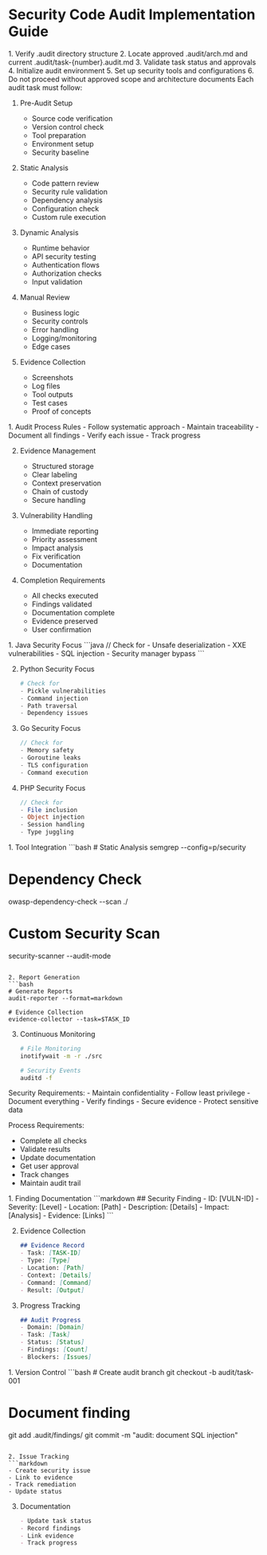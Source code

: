 # Security Code Audit Implementation Guide

<on-init>
1. Verify .audit directory structure
2. Locate approved .audit/arch.md and current .audit/task-{number}.audit.md
3. Validate task status and approvals
4. Initialize audit environment
5. Set up security tools and configurations
6. <critical>Do not proceed without approved scope and architecture documents</critical>
</on-init>

<audit-execution>
Each audit task must follow:

1. Pre-Audit Setup
   - Source code verification
   - Version control check
   - Tool preparation
   - Environment setup
   - Security baseline

2. Static Analysis
   - Code pattern review
   - Security rule validation
   - Dependency analysis
   - Configuration check
   - Custom rule execution

3. Dynamic Analysis
   - Runtime behavior
   - API security testing
   - Authentication flows
   - Authorization checks
   - Input validation

4. Manual Review
   - Business logic
   - Security controls
   - Error handling
   - Logging/monitoring
   - Edge cases

5. Evidence Collection
   - Screenshots
   - Log files
   - Tool outputs
   - Test cases
   - Proof of concepts
</audit-execution>

<implementation-rules>
1. Audit Process Rules
   - Follow systematic approach
   - Maintain traceability
   - Document all findings
   - Verify each issue
   - Track progress

2. Evidence Management
   - Structured storage
   - Clear labeling
   - Context preservation
   - Chain of custody
   - Secure handling

3. Vulnerability Handling
   - Immediate reporting
   - Priority assessment
   - Impact analysis
   - Fix verification
   - Documentation

4. Completion Requirements
   - All checks executed
   - Findings validated
   - Documentation complete
   - Evidence preserved
   - User confirmation
</implementation-rules>

<language-specific>
1. Java Security Focus
   ```java
   // Check for
   - Unsafe deserialization
   - XXE vulnerabilities
   - SQL injection
   - Security manager bypass
   ```

2. Python Security Focus
   ```python
   # Check for
   - Pickle vulnerabilities
   - Command injection
   - Path traversal
   - Dependency issues
   ```

3. Go Security Focus
   ```go
   // Check for
   - Memory safety
   - Goroutine leaks
   - TLS configuration
   - Command execution
   ```

4. PHP Security Focus
   ```php
   // Check for
   - File inclusion
   - Object injection
   - Session handling
   - Type juggling
   ```
</language-specific>

<automation>
1. Tool Integration
   ```bash
   # Static Analysis
   semgrep --config=p/security
   
   # Dependency Check
   owasp-dependency-check --scan ./
   
   # Custom Security Scan
   security-scanner --audit-mode
   ```

2. Report Generation
   ```bash
   # Generate Reports
   audit-reporter --format=markdown
   
   # Evidence Collection
   evidence-collector --task=$TASK_ID
   ```

3. Continuous Monitoring
   ```bash
   # File Monitoring
   inotifywait -m -r ./src
   
   # Security Events
   auditd -f
   ```
</automation>

<critical>
Security Requirements:
- Maintain confidentiality
- Follow least privilege
- Document everything
- Verify findings
- Secure evidence
- Protect sensitive data

Process Requirements:
- Complete all checks
- Validate results
- Update documentation
- Get user approval
- Track changes
- Maintain audit trail
</critical>

<templates>
1. Finding Documentation
   ```markdown
   ## Security Finding
   - ID: [VULN-ID]
   - Severity: [Level]
   - Location: [Path]
   - Description: [Details]
   - Impact: [Analysis]
   - Evidence: [Links]
   ```

2. Evidence Collection
   ```markdown
   ## Evidence Record
   - Task: [TASK-ID]
   - Type: [Type]
   - Location: [Path]
   - Context: [Details]
   - Command: [Command]
   - Result: [Output]
   ```

3. Progress Tracking
   ```markdown
   ## Audit Progress
   - Domain: [Domain]
   - Task: [Task]
   - Status: [Status]
   - Findings: [Count]
   - Blockers: [Issues]
   ```
</templates>

<workflow-integration>
1. Version Control
   ```bash
   # Create audit branch
   git checkout -b audit/task-001
   
   # Document finding
   git add .audit/findings/
   git commit -m "audit: document SQL injection"
   ```

2. Issue Tracking
   ```markdown
   - Create security issue
   - Link to evidence
   - Track remediation
   - Update status
   ```

3. Documentation
   ```markdown
   - Update task status
   - Record findings
   - Link evidence
   - Track progress
   ```
</workflow-integration> 
